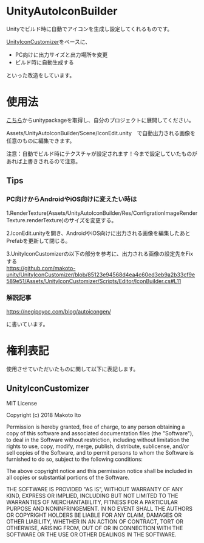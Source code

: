 # UnityAutoIconBuilder
Unityでビルド時に自動でアイコンを生成し設定してくれるものです。

[UnityIconCustomizer](https://github.com/makoto-unity/UnityIconCustomizer)をベースに、

* PC向けに出力サイズと出力場所を変更 
* ビルド時に自動生成する

といった改造をしています。


# 使用法
[こちら](https://github.com/negipoyoc/UnityAutoIconBuilder/releases/download/v1.0/UnityAutoIconBuilder.unitypackage)からunitypackageを取得し、自分のプロジェクトに展開してください。

Assets/UnityAutoIconBuilder/Scene/IconEdit.unity　で自動出力される画像を任意のものに編集できます。

注意：自動でビルド時にテクスチャが設定されます！今まで設定していたものがあれば上書きされるので注意。

## Tips
### PC向けからAndroidやiOS向けに変えたい時は
1.RenderTexture(Assets/UnityAutoIconBuilder/Res/ConfigrationImageRenderTexture.renderTexture)のサイズを変更する。

2.IconEdit.unityを開き、AndroidやiOS向けに出力される画像を編集したあとPrefabを更新して閉じる。

3.UnityIconCustomizerの以下の部分を参考に、出力される画像の設定先をFixする<br>
https://github.com/makoto-unity/UnityIconCustomizer/blob/85123e94568d4ea4c60ed3eb9a2b33cf9e589e51/Assets/UnityIconCustomizer/Scripts/Editor/IconBuilder.cs#L11

### 解説記事
https://negipoyoc.com/blog/autoicongen/

に書いています。

# 権利表記
使用させていただいたものに関して以下に表記します。

## UnityIconCustomizer

MIT License

Copyright (c) 2018 Makoto Ito

Permission is hereby granted, free of charge, to any person obtaining a copy
of this software and associated documentation files (the "Software"), to deal
in the Software without restriction, including without limitation the rights
to use, copy, modify, merge, publish, distribute, sublicense, and/or sell
copies of the Software, and to permit persons to whom the Software is
furnished to do so, subject to the following conditions:

The above copyright notice and this permission notice shall be included in all
copies or substantial portions of the Software.

THE SOFTWARE IS PROVIDED "AS IS", WITHOUT WARRANTY OF ANY KIND, EXPRESS OR
IMPLIED, INCLUDING BUT NOT LIMITED TO THE WARRANTIES OF MERCHANTABILITY,
FITNESS FOR A PARTICULAR PURPOSE AND NONINFRINGEMENT. IN NO EVENT SHALL THE
AUTHORS OR COPYRIGHT HOLDERS BE LIABLE FOR ANY CLAIM, DAMAGES OR OTHER
LIABILITY, WHETHER IN AN ACTION OF CONTRACT, TORT OR OTHERWISE, ARISING FROM,
OUT OF OR IN CONNECTION WITH THE SOFTWARE OR THE USE OR OTHER DEALINGS IN THE
SOFTWARE.
